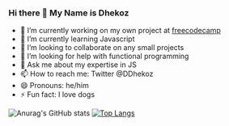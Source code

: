 ### Hi there 👋 My Name is Dhekoz

- 🔭 I’m currently working on my own project at <a href ="https://www.freecodecamp.org/learn/javascript-algorithms-and-data-structures/functional-programming/use-the-reduce-method-to-analyze-data">freecodecamp</a>
- 🌱 I’m currently learning Javascript
- 👯 I’m looking to collaborate on any small projects
- 🤔 I’m looking for help with functional programming
- 💬 Ask me about my expertise in JS
- 📫 How to reach me: Twitter @DDhekoz
- 😄 Pronouns: he/him
- ⚡ Fun fact: I love dogs

![Anurag's GitHub stats](https://github-readme-stats.vercel.app/api?username=dhekoz&show_icons=true&theme=transparent)
[![Top Langs](https://github-readme-stats.vercel.app/api/top-langs/?username=dhekoz&layout=compact)](https://github.com/dhekoz/github-readme-stats)

